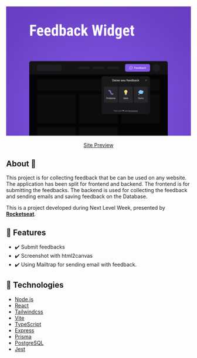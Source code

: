 <p align="center">
  <img alt="Next Level Week #8" src=".github/capa.png" />
</p>

<div align="center">

[Site Preview](https://nwl-return-feedback-widget.vercel.app/)

</div>

## About :checkered_flag:

This project is for collecting feedback that be can be used on any website.
The application has been split for frontend and backend.
The frontend is for submitting the feedbacks.
The backend is used for collecting the feedback and sending emails and saving feedback on the Database.

This is a project developed during Next Level Week, presented by **[Rocketseat](https://www.rocketseat.com.br)**.

## 🎯 Features

- ✔️ Submit feedbacks
- ✔️ Screenshot with html2canvas
- ✔️ Using Mailtrap for sending email with feedback.

## 🧪 Technologies

- [Node.js](https://nodejs.org)
- [React](https://reactjs.org)
- [Tailwindcss](https://tailwindcss.com)
- [Vite](https://vitejs.dev)
- [TypeScript](https://www.typescriptlang.org)
- [Express](https://expressjs.com)
- [Prisma](https://www.prisma.io)
- [PostgreSQL](https://www.postgresql.org)
- [Jest](https://jestjs.io)
